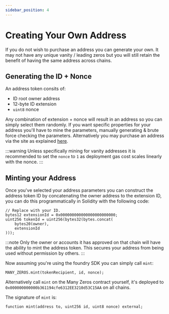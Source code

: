 ```yaml
---
sidebar_position: 4
---
```


# Creating Your Own Address

If you do not wish to purchase an address you can generate your
own. It may not have any unique vanity / leading zeros but you
will still retain the benefit of having the same address across
chains.

## Generating the ID + Nonce

An address token consits of:
- ID root owner address
- 12-byte ID extension
- `uint8` nonce

Any combination of extension + nonce will result in an
address so you can simply select them randomly. If you want
specific properties for your address you'll have to mine the
parameters, manually generating & brute force checking the
parameters. Alternatively you may purchase an address via the
site as explained [here](buying.md).

:::warning
Unless specifically mining for vanity addresses it is recommended to set the `nonce` to `1` as deployment gas cost scales linearly with the nonce.
:::


## Minting your Address

Once you've selected your address parameters you can construct
the address token ID by concatenating the owner address to the
extension ID, you can do this programmatically in Solidity with
the following code:

```solidity
// Replace with your ID.
bytes12 extensionId = 0x000000000000000000000000;
uint256 tokenId = uint256(bytes32(bytes.concat(
    bytes20(owner),
    extensionId
)));
```

:::note
Only the owner or accounts it has approved on that chain will have the
ability to mint the address token. This secures
your address from being used without permission by others.
:::

Now assuming you're using the foundry SDK you can simply call
`mint`:

```solidity
MANY_ZEROS.mint(tokenRecipient, id, nonce);
```

Alternatively call `mint` on the Many Zeros contract yourself, it's deployed to `0x000000000000b361194cfe6312EE3210d53C15AA` on all chains.

The signature of `mint` is:

```solidity
function mint(address to, uint256 id, uint8 nonce) external;
```

